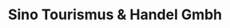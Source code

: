 ---
title: "Sino Tourismus & Handel Gmbh"
url: /wien/sino-tourismus-und-handel-gmbh/
shop: Reisebüro
---